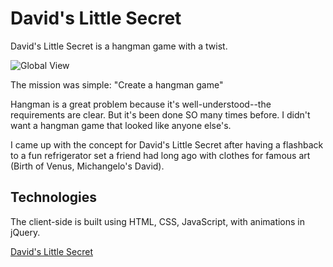 David's Little Secret
===============
David's Little Secret is a hangman game with a twist.

![Global View](http://scooterlicious.github.io/hangman/images/DLS_Screenshot_vertical.png)

The mission was simple: "Create a hangman game"

Hangman is a great problem because it's well-understood--the requirements are clear.  But it's been done SO many times before.  I didn't want a hangman game that looked like anyone else's.

I came up with the concept for David's Little Secret after having a flashback to a fun refrigerator set a friend had long ago with clothes for famous art (Birth of Venus, Michangelo's David).

Technologies
------------

The client-side is built using HTML, CSS, JavaScript, with animations in jQuery.

[David's Little Secret]

[David's Little Secret]:http://Scooterlicious.github.io/hangman/index.html

